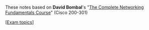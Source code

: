 These notes based on **David Bombal**'s "[The Complete Networking Fundamentals Course](udemy.com/course/complete-networking-fundamentals-course-ccna-start/)" (Cisco 200-301)

[[Exam topics](https://learningnetwork.cisco.com/s/ccna-exam-topics)]